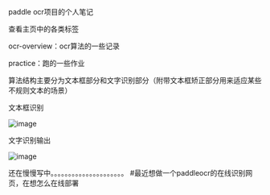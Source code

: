 paddle ocr项目的个人笔记

查看主页中的各类标签

ocr-overview：ocr算法的一些记录

practice：跑的一些作业


算法结构主要分为文本框部分和文字识别部分（附带文本框矫正部分用来适应某些不规则文本的场景）

文本框识别

![image](https://user-images.githubusercontent.com/50852027/154205585-2ec6555c-b451-4de5-97d7-50fa25cb8971.png)

文字识别输出

![image](https://user-images.githubusercontent.com/50852027/154205481-74a5bc2c-0d8a-4335-beb9-f186f54559d7.png)

还在慢慢写中。。。。。。。。。。。。。。。。。。。。。
#最近想做一个paddleocr的在线识别网页，在想怎么在线部署
